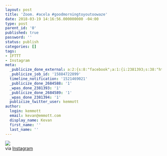 ```yaml
---
layout: post
title: 'Zoom. #acela #goodmorningtoyoutoowaze'
date: 2018-03-19 14:16:56.000000000 -04:00
type: post
parent_id: '0'
published: true
password: ''
status: publish
categories: []
tags:
- IFTTT
- Instagram
meta:
  _publicize_done_external: a:2:{s:8:"facebook";a:1:{i:2381393;s:38:"https://facebook.com/10155158941891816";}s:7:"twitter";a:1:{i:2381394;s:53:"https://twitter.com/kemmott/status/975737938377093122";}}
  _publicize_job_id: '15884722899'
  timeline_notification: '1521469021'
  _publicize_done_2684588: '1'
  _wpas_done_2381393: '1'
  _publicize_done_2684589: '1'
  _wpas_done_2381394: '1'
  publicize_twitter_user: kemmott
author:
  login: kemmott
  email: kevan@emmott.com
  display_name: Kevan
  first_name: ''
  last_name: ''
---
```

<div><img src="{{ site.url }}/assets/images/blog/1c6cf-28753004_2039190246094603_4117988203586125824_n.jpg" style="max-width:600px;" />
<div>via <a href="http://ift.tt/2DBBYmR">Instagram</a></div>
</div>
